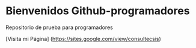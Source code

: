 # Bienvenidos Github-programadores

Repositorio de prueba para programadores

[Visita mi Página] (https://sites.google.com/view/consultecsis)
